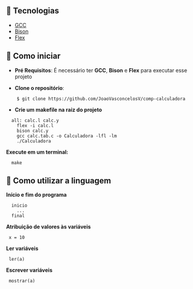 ## :wrench: Tecnologias

- [GCC](https://gcc.gnu.org/)
- [Bison](https://www.gnu.org/software/bison/)
- [Flex](hhttps://westes.github.io/flex/manual/)

## :rocket: Como iniciar

- **Pré Requisitos**: É necessário ter **GCC**, **Bison** e **Flex** para executar esse projeto

- **Clone o repositório**:

```
    $ git clone https://github.com/JoaoVasconcelosV/comp-calculadora
```

- **Crie um makefile na raiz do projeto**

```
  all: calc.l calc.y
    flex -i calc.l
    bison calc.y
    gcc calc.tab.c -o Calculadora -lfl -lm
    ./Calculadora
```

**Execute em um terminal:**

```
  make
```

## :rocket: Como utilizar a linguagem

**Início e fim do programa**
```
  inicio
    ...
  final
```

**Atribuição de valores às variáveis**
```
 x = 10
```

**Ler variáveis**
```
 ler(a)
```

**Escrever variáveis**
```
 mostrar(a)
```
